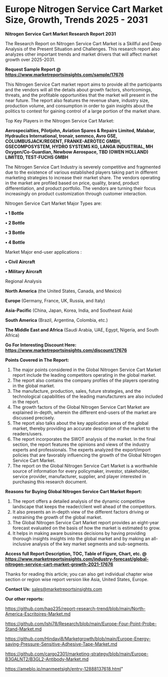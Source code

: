 # Europe Nitrogen Service Cart Market Size, Growth, Trends 2025 - 2031

<strong>Nitrogen Service Cart Market Research Report 2031</strong>

The Research Report on Nitrogen Service Cart Market is a Skillful and Deep Analysis of the Present Situation and Challenges. This research report also analyzes other important trends and market drivers that will affect market growth over 2025-2031.

<strong>Request Sample Report @ <a href=https://www.marketreportsinsights.com/sample/17676>https://www.marketreportsinsights.com/sample/17676</a></strong>

This Nitrogen Service Cart market report aims to provide all the participants and the vendors will all the details about growth factors, shortcomings, threats, and the profitable opportunities that the market will present in the near future. The report also features the revenue share, industry size, production volume, and consumption in order to gain insights about the politics to contest for gaining control of a large portion of the market share.

Top Key Players in the Nitrogen Service Cart Market:

<strong>Aerospecialties, Pilotjohn, Aviation Spares & Repairs Limited, Malabar, Hydraulics International, tronair, semmco, Avro GSE, COLUMBUSJACK/REGENT, FRANKE-AEROTEC GMBH, GSECOMPOSYSTEM, HYDRO SYSTEMS KG, LANGA INDUSTRIAL, MH Oxygen/Co-Guardian, Newbow Aerospace, TBD (OWEN HOLLAND) LIMITED, TEST-FUCHS GMBH</strong>

The Nitrogen Service Cart Industry is severely competitive and fragmented due to the existence of various established players taking part in different marketing strategies to increase their market share. The vendors operating in the market are profiled based on price, quality, brand, product differentiation, and product portfolio. The vendors are turning their focus increasingly on product customization through customer interaction.

Nitrogen Service Cart Market Major Types are:

<strong>• 1 Bottle

• 2 Bottle

• 3 Bottle

• 4 Bottle</strong>

Market Major end-user applications :

<strong>• Civil Aircraft

• Military Aircraft</strong>

Regional Analysis

</u><strong><b>North America</b></strong> (the United States, Canada, and Mexico)

<strong><b>Europe </b></strong>(Germany, France, UK, Russia, and Italy)

<strong><b>Asia-Pacific</b></strong> (China, Japan, Korea, India, and Southeast Asia)

<strong><b>South America</b></strong> (Brazil, Argentina, Colombia, etc.)

<strong><b>The Middle East and Africa</b></strong> (Saudi Arabia, UAE, Egypt, Nigeria, and South Africa)

<strong>Go For Interesting Discount Here: <a href=https://www.marketreportsinsights.com/discount/17676>https://www.marketreportsinsights.com/discount/17676</a></strong>

<strong>Points Covered in The Report:</strong>
<ol>
  <li>The major points considered in the Global Nitrogen Service Cart Market report include the leading competitors operating in the global market.</li>
  <li>The report also contains the company profiles of the players operating in the global market.</li>
  <li>The manufacture, production, sales, future strategies, and the technological capabilities of the leading manufacturers are also included in the report.</li>
  <li>The growth factors of the Global Nitrogen Service Cart Market are explained in-depth, wherein the different end-users of the market are discussed precisely.</li>
  <li>The report also talks about the key application areas of the global market, thereby providing an accurate description of the market to the readers/users.</li>
  <li>The report incorporates the SWOT analysis of the market. In the final section, the report features the opinions and views of the industry experts and professionals. The experts analyzed the export/import policies that are favorably influencing the growth of the Global Nitrogen Service Cart Market.</li>
  <li>The report on the Global Nitrogen Service Cart Market is a worthwhile source of information for every policymaker, investor, stakeholder, service provider, manufacturer, supplier, and player interested in purchasing this research document.</li>
</ol>
<strong>Reasons for Buying Global Nitrogen Service Cart Market Report:</strong>

<ol>
  <li>The report offers a detailed analysis of the dynamic competitive landscape that keeps the reader/client well ahead of the competitors.</li>
  <li>It also presents an in-depth view of the different factors driving or restraining the growth of the global market.</li>
  <li>The Global Nitrogen Service Cart Market report provides an eight-year forecast evaluated on the basis of how the market is estimated to grow.</li>
  <li>It helps in making aware business decisions by having providing thorough insights insights into the global market and by making an all-inclusive analysis of the key market segments and sub-segments.</li>
</ol>
<strong>Access full Report Description, TOC, Table of Figure, Chart, etc. @ <a href=https://www.marketreportsinsights.com/industry-forecast/global-nitrogen-service-cart-market-growth-2021-17676>https://www.marketreportsinsights.com/industry-forecast/global-nitrogen-service-cart-market-growth-2021-17676</a></strong>


Thanks for reading this article; you can also get individual chapter wise section or region wise report version like Asia, United States, Europe.

<strong>Contact Us:</strong>
sales@marketreportsinsights.com

<strong>Our other reports:</strong>

<a href=https://github.com/haq235/report-research-trend/blob/main/North-America-Escritoires-Market.md>https://github.com/haq235/report-research-trend/blob/main/North-America-Escritoires-Market.md</a>

<a href=https://github.com/Ishi78/Research/blob/main/Europe-Four-Point-Probe-Stand-Market.md>https://github.com/Ishi78/Research/blob/main/Europe-Four-Point-Probe-Stand-Market.md</a>

<a href=https://github.com/Hindavi8/Marketgrowth/blob/main/Europe-Energy-saving-Pressure-Sensitive-Adhesive-Tape-Market.md>https://github.com/Hindavi8/Marketgrowth/blob/main/Europe-Energy-saving-Pressure-Sensitive-Adhesive-Tape-Market.md</a>

<a href=https://github.com/cargo2301/marketing-strategy/blob/main/Europe-B3GALNT2/B3GL2-Antibody-Market.md>https://github.com/cargo2301/marketing-strategy/blob/main/Europe-B3GALNT2/B3GL2-Antibody-Market.md</a>

<a href=https://ameblo.jp/manmeetsigh/entry-12888137618.html>https://ameblo.jp/manmeetsigh/entry-12888137618.html</a>"
